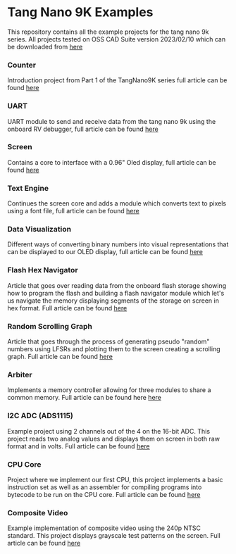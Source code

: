 # Tang Nano 9K Examples

This repository contains all the example projects for the tang nano 9k series. All projects tested on OSS CAD Suite version 2023/02/10 which can be downloaded from [here](https://github.com/YosysHQ/oss-cad-suite-build/releases/tag/2023-02-10)

### Counter
Introduction project from Part 1 of the TangNano9K series full article can be found [here](https://learn.lushaylabs.com/getting-setup-with-the-tang-nano-9k/)

### UART
UART module to send and receive data from the tang nano 9k using the onboard RV debugger, full article can be found [here](https://learn.lushaylabs.com/tang-nano-9k-debugging/)

### Screen
Contains a core to interface with a 0.96" Oled display, full article can be found [here](https://learn.lushaylabs.com/tang-nano-9k-graphics/)

### Text Engine
Continues the screen core and adds a module which converts text to pixels using a font file, full article can be found [here](https://learn.lushaylabs.com/tang-nano-9k-creating-a-text-engine/)

### Data Visualization
Different ways of converting binary numbers into visual representations that can be displayed to our OLED display, full article can be found [here](https://learn.lushaylabs.com/tang-nano-9k-data-visualization/) 

### Flash Hex Navigator
Article that goes over reading data from the onboard flash storage showing how to program the flash and building a flash navigator module which let's us navigate the memory displaying segments of the storage on screen in hex format. Full article can be found [here](https://learn.lushaylabs.com/tang-nano-9k-reading-the-external-flash/)

### Random Scrolling Graph
Article that goes through the process of generating pseudo "random" numbers using LFSRs and plotting them to the screen creating a scrolling graph. Full article can be found [here](https://learn.lushaylabs.com/tang-nano-9k-generating-random/)

### Arbiter
Implements a memory controller allowing for three modules to share a common memory. Full article can be found here [here](https://learn.lushaylabs.com/tang-nano-9k-sharing-resources/)

### I2C ADC (ADS1115)
Example project using 2 channels out of the 4 on the 16-bit ADC. This project reads two analog values and displays them on screen in both raw format and in volts. Full article can be found [here](https://learn.lushaylabs.com/i2c-adc-micro-procedures/)

### CPU Core
Project where we implement our first CPU, this project implements a basic instruction set as well as an assembler for compiling programs into bytecode to be run on the CPU core. Full article can be found [here](https://learn.lushaylabs.com/tang-nano-9k-first-processor/)

### Composite Video
Example implementation of composite video using the 240p NTSC standard. This project displays grayscale test patterns on the screen. Full article can be found [here](https://learn.lushaylabs.com/tang-nano-9k-composite-video/)
